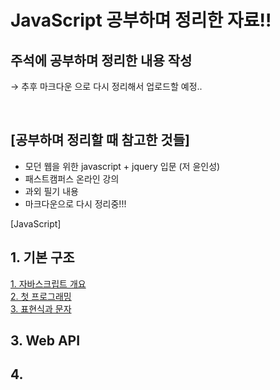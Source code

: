 # JavaScript 공부하며 정리한 자료!!


## 주석에 공부하며 정리한 내용 작성
→ 추후 마크다운 으로 다시 정리해서 업로드할 예정..

<br/>

## [공부하며 정리할 때 참고한 것들]

- 모던 웹을 위한 javascript + jquery 입문 (저 윤인성)
- 패스트캠퍼스 온라인 강의
- 과외 필기 내용
- 마크다운으로 다시 정리중!!!


[JavaScript]

## 1. 기본 구조
   [1. 자바스크립트 개요](https://github.com/Dhyunlee/JavaScript/blob/main/1.%20basic%20construction/1.%20start%20JavaScript/0.%20JavaScript%20intro.md)  
   [2. 첫 프로그래밍](https://github.com/Dhyunlee/JavaScript/blob/main/1.%20basic%20construction/1.%20start%20JavaScript/1.%20first%20JavaScript%20programming.md)  
   [3. 표현식과 문자](https://github.com/Dhyunlee/JavaScript/blob/main/1.%20basic%20construction/1.%20start%20JavaScript/2.%20Expression%20and%20character.md)
## 3. Web API
## 4. 
